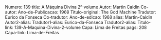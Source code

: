 Numero: 139
title: A Máquina Divina 2º volume
Autor: Martin Caidin
Co-autor: 
Ano-de-Publicacao: 1969
Titulo-original: The God Machine
Tradutor: Eurico da Fonseca
Co-tradutor: 
Ano-de-edicao: 1968
alias: Martin-Caidin
Autor2-alias: 
Tradutor1-alias: Eurico-da-Fonseca
Tradutor2-alias: 
Titulo-link: 139-A-Maquina-Divina-2-volume
Capa: Lima de Freitas
pags: 208
Capa-link: Lima-de-Freitas